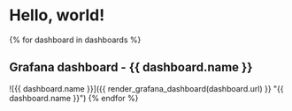 # Hello, world!

{% for dashboard in dashboards %}
## Grafana dashboard - {{ dashboard.name }}
![{{ dashboard.name }}]({{ render_grafana_dashboard(dashboard.url) }} "{{ dashboard.name }}")
{% endfor %}
